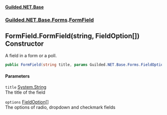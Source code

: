 
#### [Guilded.NET.Base](index 'index')
### [Guilded.NET.Base.Forms](index#Guilded_NET_Base_Forms 'Guilded.NET.Base.Forms').[FormField](FormField 'Guilded.NET.Base.Forms.FormField')
## FormField.FormField(string, FieldOption[]) Constructor
A field in a form or a poll.  
```csharp
public FormField(string title, params Guilded.NET.Base.Forms.FieldOption[] options);
```

#### Parameters
<a name='Guilded_NET_Base_Forms_FormField_FormField(string_Guilded_NET_Base_Forms_FieldOption__)_title'></a>
`title` [System.String](https://docs.microsoft.com/en-us/dotnet/api/System.String 'System.String')  
The title of the field
  
<a name='Guilded_NET_Base_Forms_FormField_FormField(string_Guilded_NET_Base_Forms_FieldOption__)_options'></a>
`options` [FieldOption](FieldOption 'Guilded.NET.Base.Forms.FieldOption')[[]](https://docs.microsoft.com/en-us/dotnet/api/System.Array 'System.Array')  
The options of radio, dropdown and checkmark fields
  
